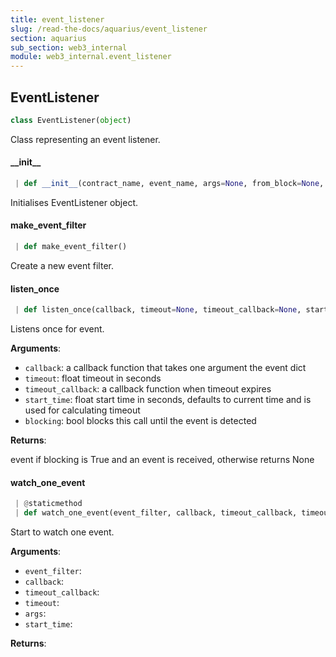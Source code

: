 ```yaml
---
title: event_listener
slug: /read-the-docs/aquarius/event_listener
section: aquarius
sub_section: web3_internal
module: web3_internal.event_listener
---
```

## EventListener

```python
class EventListener(object)
```

Class representing an event listener.

#### \_\_init\_\_

```python
 | def __init__(contract_name, event_name, args=None, from_block=None, to_block=None, filters=None)
```

Initialises EventListener object.

#### make\_event\_filter

```python
 | def make_event_filter()
```

Create a new event filter.

#### listen\_once

```python
 | def listen_once(callback, timeout=None, timeout_callback=None, start_time=None, blocking=False)
```

Listens once for event.

**Arguments**:

- `callback`: a callback function that takes one argument the event dict
- `timeout`: float timeout in seconds
- `timeout_callback`: a callback function when timeout expires
- `start_time`: float start time in seconds, defaults to current time and is used
for calculating timeout
- `blocking`: bool blocks this call until the event is detected

**Returns**:

event if blocking is True and an event is received, otherwise returns None

#### watch\_one\_event

```python
 | @staticmethod
 | def watch_one_event(event_filter, callback, timeout_callback, timeout, args, start_time=None)
```

Start to watch one event.

**Arguments**:

- `event_filter`: 
- `callback`: 
- `timeout_callback`: 
- `timeout`: 
- `args`: 
- `start_time`: 

**Returns**:



